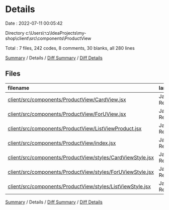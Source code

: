 # Details

Date : 2022-07-11 00:05:42

Directory c:\\Users\\בר\\IdeaProjects\\my-shop\\client\\src\\components\\ProductView

Total : 7 files,  242 codes, 8 comments, 30 blanks, all 280 lines

[Summary](results.md) / Details / [Diff Summary](diff.md) / [Diff Details](diff-details.md)

## Files
| filename | language | code | comment | blank | total |
| :--- | :--- | ---: | ---: | ---: | ---: |
| [client/src/components/ProductView/CardView.jsx](/client/src/components/ProductView/CardView.jsx) | JavaScript React | 65 | 3 | 7 | 75 |
| [client/src/components/ProductView/ForUView.jsx](/client/src/components/ProductView/ForUView.jsx) | JavaScript React | 31 | 2 | 5 | 38 |
| [client/src/components/ProductView/ListViewProduct.jsx](/client/src/components/ProductView/ListViewProduct.jsx) | JavaScript React | 34 | 3 | 7 | 44 |
| [client/src/components/ProductView/index.jsx](/client/src/components/ProductView/index.jsx) | JavaScript React | 3 | 0 | 2 | 5 |
| [client/src/components/ProductView/styles/CardViewStyle.jsx](/client/src/components/ProductView/styles/CardViewStyle.jsx) | JavaScript React | 57 | 0 | 3 | 60 |
| [client/src/components/ProductView/styles/ForUViewStyle.jsx](/client/src/components/ProductView/styles/ForUViewStyle.jsx) | JavaScript React | 23 | 0 | 3 | 26 |
| [client/src/components/ProductView/styles/ListViewStyle.jsx](/client/src/components/ProductView/styles/ListViewStyle.jsx) | JavaScript React | 29 | 0 | 3 | 32 |

[Summary](results.md) / Details / [Diff Summary](diff.md) / [Diff Details](diff-details.md)